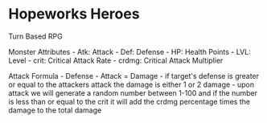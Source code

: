 # Hopeworks Heroes
Turn Based RPG

Monster Attributes
	- Atk: Attack
	- Def: Defense
	- HP: Health Points
	- LVL: Level
	- crit: Critical Attack Rate
	- crdmg: Critical Attack Multiplier

Attack Formula
	- Defense - Attack = Damage
	- if target's defense is greater or equal to the attackers attack the damage is either 1 or 2 damage
	- upon attack we will generate a random number between 1-100 and if the number is less than or equal to the crit it will add the crdmg percentage times the damage to the total damage
